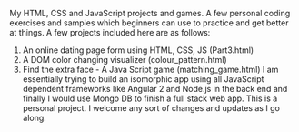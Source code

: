 My HTML, CSS and JavaScript projects and games. A few personal coding exercises and samples which beginners can use to practice and get better at things. A few projects included here are as follows:
1) An online dating page form using HTML, CSS, JS (Part3.html)
2) A DOM color changing visualizer (colour_pattern.html)
3) Find the extra face - A Java Script game (matching_game.html)
I am essentially trying to build an isomorphic app using all JavaScript dependent frameworks like Angular 2 and Node.js in the back end and finally I would use Mongo DB to finish a full stack web app. This is a personal project. I welcome any sort of changes and updates as I go along.
